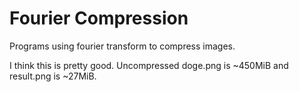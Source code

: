 # Fourier Compression

Programs using fourier transform to compress images.

I think this is pretty good. Uncompressed doge.png is ~450MiB and result.png is ~27MiB.
